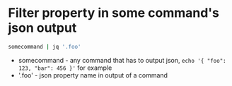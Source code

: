 # Filter property in some command's json output 

```bash
somecommand | jq '.foo'
```

- somecommand - any command that has to output json, `echo '{ "foo": 123, "bar": 456 }'` for example
- '.foo' - json property name in output of a command
